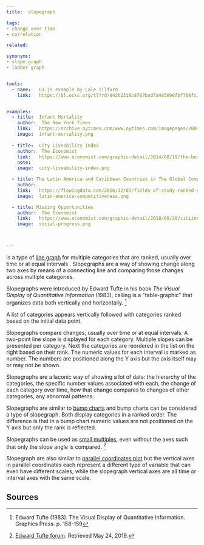 ```yaml
---
title:  slopegraph

tags:
- change over time
- correlation

related:

synonyms:
- slope graph
- ladder graph


tools:
  - name:   D3.js example by Cale Tilford
    link:   https://bl.ocks.org/tlfrd/042b2318c8767bad7a485098fbf760fc/df83d66e55cf7c03ef726b1e2edea4243c00fa2f


examples:
  - title:  Infant Mortality
    author:  The New York Times
    link:   https://archive.nytimes.com/www.nytimes.com/imagepages/2009/04/06/health/infant_stats.html
    image:  infant-mortality.png
    
  - title:  City Liveability Index
    author:  The Economist
    link:   https://www.economist.com/graphic-detail/2014/08/19/the-best-places-to-live
    note:   
    image:  city-liveability-index.png

  - title: The Latin America and Caribbean Countries in The Global Competitiveness Report
    author:  
    link:   https://flowingdata.com/2016/12/07/fields-of-study-ranked-over-past-few-decades/
    image:  latin-america-competitiveness.png

  - title: Missing Opportunities
    author:  The Economist
    link:   https://www.economist.com/graphic-detail/2018/09/20/citizens-basic-needs-are-being-met-but-they-lack-opportunities
    image:  social-progress.png



---
```

is a type of [line graph](/line-graph) for multiple categories that are ranked, usually over time or at equal intervals . Slopegraphs are a way of showing change along two axes by means of a connecting line and comparing those changes across multiple categories. 

<!--more-->
Slopegraphs were introduced by Edward Tufte in his book *The Visual Display of Quantitative Information* (1983), calling is a "table-graphic" that organizes data both vertically and horizontally. [^tufte]

A list of categories appears vertically followed with categories ranked based on the initial data point. 

Slopegraphs compare changes, usually over time or at equal intervals.  A two-point line slope is displayed for each category. Multiple slopes can be presented per category. Next the categories are reordered in the list on the right based on their rank. The numeric values for each interval is marked as number. The numbers are positioned along the Y axis but the axis itself may or may not be shown. 

Slopegraphs are a laconic way of showing a lot of data: the hierarchy of the categories, the specific number values associated with each, the change of each category over time, how that change compares to changes of other categories, any abnormal patterns.

Slopegraphs are similar to [bump charts](bump-chart) and bump charts can be considered a type of slopegraph. Both display categories in a ranked order. The difference is that in a bump chart numeric values are not positioned on the Y axis but only the rank is reflected.

Slopegraphs can be used as [small multiples](/small-multiples), even without the axes such that only the slope angle is compared. [^tufte2]

Slopegraph are also similar to [parallel coordinates plot](/parallel-coordinates) but the vertical axes in parallel coordinates each represent a different type of variable that can even have different scales, while the slopegraph vertical axes are all time or interval axes with the same scale.


## Sources
[^tufte]: Edward Tufte (1983). The Visual Display of Quantitative Information. Graphics Press. p. 158-159
[^tufte2]: [Edward Tufte forum](https://www.edwardtufte.com/bboard/q-and-a-fetch-msg?msg_id=0003nk). Retrieved May 24, 2019.


